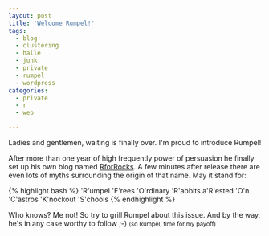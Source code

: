 ```yaml
---
layout: post
title: 'Welcome Rumpel!'
tags:
  - blog
  - clustering
  - halle
  - junk
  - private
  - rumpel
  - wordpress
categories:
  - private
  - r
  - web

---
```


Ladies and gentlemen, waiting is finally over. I'm proud to introduce Rumpel!


After more than one year of high frequently power of persuasion he finally set up his own blog named <a href="http://users.informatik.uni-halle.de/~ruttkies/RforRocks/">RforRocks</a>. A few minutes after release there are even lots of myths surrounding the origin of that name. May it stand for:



{% highlight bash %}
'R'umpel
'F'rees
'O'rdinary
'R'abbits
a'R'ested
'O'n
'C'astros
'K'nockout
'S'chools
{% endhighlight %}



Who knows? Me not! So try to grill Rumpel about this issue. And by the way, he's in any case worthy to follow ;-)
<small>(so Rumpel, time for my payoff)</small>
